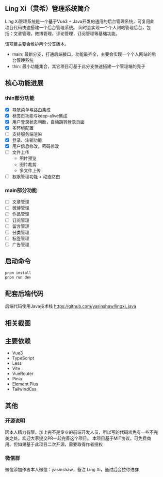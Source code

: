 ## Ling Xi（灵希）管理系统简介
Ling Xi管理系统是一个基于Vue3 + Java开发的通用的后台管理系统，可复用此项目代码快速搭建一个后台管理系统。
同时会实现一个个人网站管理后台，包括：文章管理，微博管理，评论管理，订阅管理等基础功能。

该项目主要会维护两个分支版本。
- main: 最新分支，打通后端接口，功能最齐全，主要会实现一个个人网站的后台管理系统
- thin: 最小功能集合，其它项目可基于此分支快速搭建一个管理端的壳子

## 核心功能进展
### thin部分功能
- [x] 导航菜单与路由集成
- [x] 标签页功能与keep-alive集成
- [x] 用户登录状态判断，自动跳转登录页面
- [x] 多环境配置
- [ ] 支持服务端渲染
- [x] 登录、注销功能
- [x] 用户信息修改，密码修改
- [ ] 文件上传
  - 图片预览
  - 图片裁剪
  - 多文件上传
- [ ] 权限管理功能 + 动态路由
### main部分功能
- [ ] 文章管理
- [ ] 微博管理
- [ ] 作品管理
- [ ] 订阅管理
- [ ] 留言管理
- [ ] 分类管理
- [ ] 标签管理
- [ ] 广告管理

## 启动命令
```bash
pnpm install
pnpm run dev
```

## 配套后端代码
后端代码使用Java技术栈 https://github.com/yasinshaw/lingxi_java

## 相关截图

## 主要依赖
- Vue3
- TypeScript
- Less
- Vite
- VueRouter
- Pinia
- Element Plus
- TailwindCss

## 其他
### 开源说明
因本人精力有限，加上完不是专业的前端开发人员，所以写的代码难免有一些不完美之处，欢迎大家提交PR一起完善这个项目。
本项目基于MIT协议，可免费商用。但如果基于此项目二次开源，需要取得作者授权

### 微信群
微信添加作者本人微信：yasinshaw，备注 Ling Xi，通过后会拉你进群